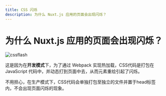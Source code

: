 ```yaml
---
title: CSS 闪烁
description: 为什么 Nuxt.js 应用的页面会出现闪烁？
---
```


# 为什么 Nuxt.js 应用的页面会出现闪烁？

![cssflash](/flash_css.gif)

这是因为在**开发模式**下，为了通过 Webpack 实现热加载，CSS代码是打包在 JavaScript 代码中，并动态打到页面中去，从而元素重绘引起了闪烁。

不用担心，在生产模式下，CSS代码会单独打包至独立的文件并置于head标签内，不会出现页面闪烁的现象。
